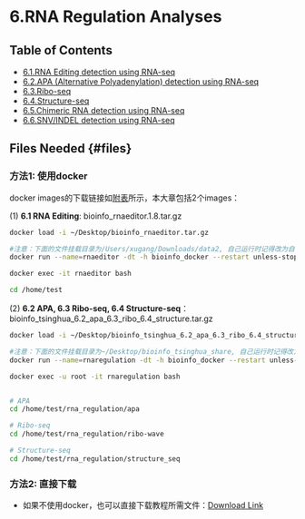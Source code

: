 # 6.RNA Regulation Analyses

## Table of Contents

* [6.1.RNA Editing detection using RNA-seq](rna_editing.md)
* [6.2.APA \(Alternative Polyadenylation\) detection using RNA-seq](apa.md)
* [6.3.Ribo-seq](ribo_seq.md)
* [6.4.Structure-seq](structure_seq.md)
* [6.5.Chimeric RNA detection using RNA-seq](chimeric.md)
* [6.6.SNV/INDEL detection using RNA-seq](SNV_RNA-seq.md)

  

## Files Needed {#files}

### 方法1: 使用docker

docker images的下载链接如[附表](../../appendix/appendix-iv.-teaching.md#teaching-docker)所示，本大章包括2个images：

(1) **6.1 RNA Editing**: bioinfo_rnaeditor.1.8.tar.gz


```bash
docker load -i ~/Desktop/bioinfo_rnaeditor.tar.gz

#注意：下面的文件挂载目录为/Users/xugang/Downloads/data2, 自己运行时记得改为自己新建的一个目录名称。
docker run --name=rnaeditor -dt -h bioinfo_docker --restart unless-stopped -v /Users/xugang/Downloads/data2:/data2 gangxu/rnaeditor:1.8

docker exec -it rnaeditor bash

cd /home/test
```


(2) **6.2 APA, 6.3 Ribo-seq, 6.4 Structure-seq**：bioinfo_tsinghua_6.2_apa_6.3_ribo_6.4_structure.tar.gz

```bash
docker load -i ~/Desktop/bioinfo_tsinghua_6.2_apa_6.3_ribo_6.4_structure.tar.gz

#注意：下面的文件挂载目录为~/Desktop/bioinfo_tsinghua_share, 自己运行时记得改为自己新建的一个目录名称。
docker run --name=rnaregulation -dt -h bioinfo_docker --restart unless-stopped -v ~/Desktop/bioinfo_tsinghua_share:/home/test/share gangxu/bioinfo_tsinghua_6.2_apa_6.3_ribo_6.4_structure:latest

docker exec -u root -it rnaregulation bash


# APA
cd /home/test/rna_regulation/apa

# Ribo-seq
cd /home/test/rna_regulation/ribo-wave

# Structure-seq
cd /home/test/rna_regulation/structure_seq
```


### 方法2: 直接下载

* 如果不使用docker，也可以直接下载教程所需文件：[Download Link](https://github.com/lulab/teaching_book/tree/master/files/PART_III/6.RNA_Regulation)

